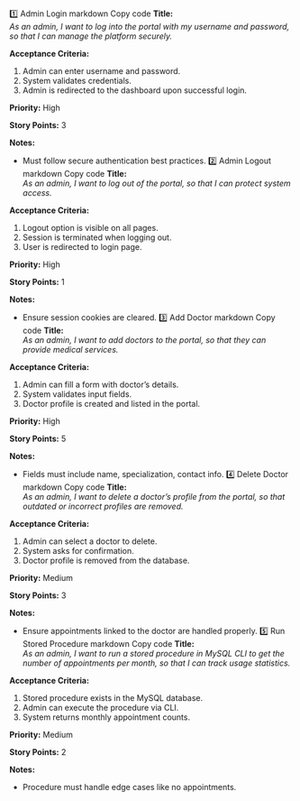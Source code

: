 1️⃣ Admin Login
markdown
Copy code
**Title:**  
_As an admin, I want to log into the portal with my username and password, so that I can manage the platform securely._

**Acceptance Criteria:**  
1. Admin can enter username and password.  
2. System validates credentials.  
3. Admin is redirected to the dashboard upon successful login.

**Priority:** High

**Story Points:** 3

**Notes:**  
- Must follow secure authentication best practices.
2️⃣ Admin Logout
markdown
Copy code
**Title:**  
_As an admin, I want to log out of the portal, so that I can protect system access._

**Acceptance Criteria:**  
1. Logout option is visible on all pages.  
2. Session is terminated when logging out.  
3. User is redirected to login page.

**Priority:** High

**Story Points:** 1

**Notes:**  
- Ensure session cookies are cleared.
3️⃣ Add Doctor
markdown
Copy code
**Title:**  
_As an admin, I want to add doctors to the portal, so that they can provide medical services._

**Acceptance Criteria:**  
1. Admin can fill a form with doctor’s details.  
2. System validates input fields.  
3. Doctor profile is created and listed in the portal.

**Priority:** High

**Story Points:** 5

**Notes:**  
- Fields must include name, specialization, contact info.
4️⃣ Delete Doctor
markdown
Copy code
**Title:**  
_As an admin, I want to delete a doctor’s profile from the portal, so that outdated or incorrect profiles are removed._

**Acceptance Criteria:**  
1. Admin can select a doctor to delete.  
2. System asks for confirmation.  
3. Doctor profile is removed from the database.

**Priority:** Medium

**Story Points:** 3

**Notes:**  
- Ensure appointments linked to the doctor are handled properly.
5️⃣ Run Stored Procedure
markdown
Copy code
**Title:**  
_As an admin, I want to run a stored procedure in MySQL CLI to get the number of appointments per month, so that I can track usage statistics._

**Acceptance Criteria:**  
1. Stored procedure exists in the MySQL database.  
2. Admin can execute the procedure via CLI.  
3. System returns monthly appointment counts.

**Priority:** Medium

**Story Points:** 2

**Notes:**  
- Procedure must handle edge cases like no appointments.
